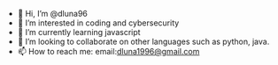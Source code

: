 - 👋 Hi, I’m @dluna96
- 👀 I’m interested in coding and cybersecurity
- 🌱 I’m currently learning javascript
- 💞️ I’m looking to collaborate on other languages such as python, java.
- 📫 How to reach me: email:dluna1996@gmail.com

<!---
dluna96/dluna96 is a ✨ special ✨ repository because its `README.md` (this file) appears on your GitHub profile.
You can click the Preview link to take a look at your changes.
--->
